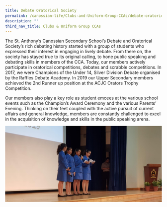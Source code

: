 ```yaml
---
title: Debate Oratorical Society
permalink: /canossian-life/Clubs-and-Uniform-Group-CCAs/debate-oratorical-society/
description: ""
third_nav_title: Clubs & Uniform Group CCAs
---
```


The St. Anthony’s Canossian Secondary School’s Debate and Oratorical Society’s rich debating history started with a group of students who expressed their interest in engaging in lively debate. From there on, the society has stayed true to its original calling, to hone public speaking and debating skills in members of the CCA. Today, our members actively participate in oratorical competitions, debates and scrabble competitions. In 2017, we were Champions of the Under 14, Silver Division Debate organised by the Raffles Debate Academy. In 2019 our Upper Secondary members achieved the 2nd Runner up position at the ACJC Orators Trophy Competition.

Our members also play a key role as student emcees at the various school events such as the Champion’s Award Ceremony and the various Parents’ Evening. Thinking on their feet coupled with the active pursuit of current affairs and general knowledge, members are constantly challenged to excel in the acquisition of knowledge and skills in the public speaking arena.

![](/images/Canossian%20Life/CLUBS%20&%20UNIFORM%20GROUP%20CCAS/DEBATE%20&%20ORATORICAL%20SOCIETY/Emcees-in-Action.jpeg)